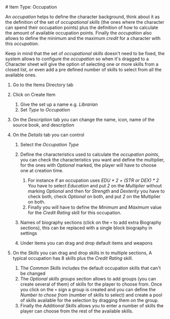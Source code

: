 <!--- This file is auto generated from module/manual/uk/item_occupation.md --># Item Type: Occupation

An _occupation_ helps to define the character background, think about it as the definition of the set of _occupational skills_ (the ones where the character can spend their occupation points) plus the definition of how to calculate the amount of available occupation points. Finally the _occupation_ also allows to define the minimum and the maximum _credit_ for a character with this _occupation_.

Keep in mind that the set of _occupational skills_ doesn't need to be fixed, the system allows to configure the _occupation_ so when it's dragged to a Character sheet will give the option of selecting one or more skills from a closed list, or even add a pre defined number of skills to select from all the available ones.

1. Go to the Items Directory tab

2. Click on Create Item

   1. Give the set up a name e.g. _Librarian_
   2. Set _Type_ to _Occupation_

3. On the _Description_ tab you can change the name, icon, name of the source book, and description

4. On the _Details_ tab you can control

   1. Select the _Occupation Type_

   2. Define the characteristics used to calculate the _occupation points_, you can check the characteristics you want and define the multiplier, for the ones with _Optional_ marked, the player will have to choose one at creation time.

      1. For instance if an occupation uses _EDU \* 2 + (STR or DEX) \* 2_ You have to select _Education_ and put _2_ on the _Multiplier_ without marking _Optional_ and then for _Strength_ and _Dexterity_ you have to check both, check _Optional_ on both, and put _2_ on the Multiplier on both.
      2. Finally you will have to define the _Minimum_ and _Maximum_ value for the _Credit Rating_ skill for this occupation.

   3. Names of biography sections (click on the `+` to add extra Biography sections), this can be replaced with a single block biography in settings

   4. Under items you can drag and drop default items and weapons

5. On the _Skills_ you can drag and drop skills in to multiple sections, A typical occupation has 8 skills plus the _Credit Rating_ skill.

   1. The _Common Skills_ includes the default occupation skills that can't be changed
   2. The _Optional skills groups_ section allows to add groups (you can create several of them) of skills for the player to choose from. Once you click on the `+` sign a group is created and you can define the _Number to chose from_ (number of skills to select) and create a pool of skills available for the selection by dragging them on the group.
   3. Finally the _Additional Skills_ allows you to enter a number of skills the player can choose from the rest of the available skills.
